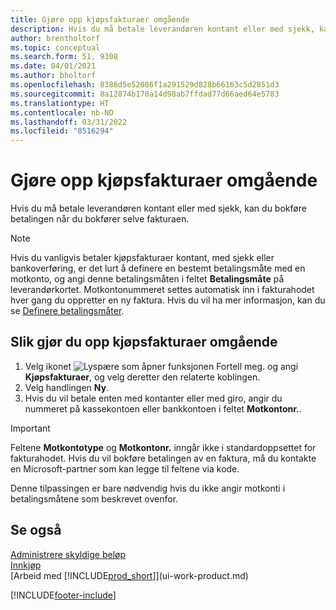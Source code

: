 ```yaml
---
title: Gjøre opp kjøpsfakturaer omgående
description: Hvis du må betale leverandøren kontant eller med sjekk, kan du utføre den nødvendige bokføringen når du bokfører selve fakturaen.
author: brentholtorf
ms.topic: conceptual
ms.search.form: 51, 9308
ms.date: 04/01/2021
ms.author: bholtorf
ms.openlocfilehash: 8386d5e52086f1a291529d828b66163c5d2851d3
ms.sourcegitcommit: 8a12074b170a14d98ab7ffdad77d66aed64e5783
ms.translationtype: HT
ms.contentlocale: nb-NO
ms.lasthandoff: 03/31/2022
ms.locfileid: "8516294"
---
```

# <a name="settle-purchase-invoices-promptly"></a>Gjøre opp kjøpsfakturaer omgående

Hvis du må betale leverandøren kontant eller med sjekk, kan du bokføre betalingen når du bokfører selve fakturaen.  

> [!NOTE]  
> Hvis du vanligvis betaler kjøpsfakturaer kontant, med sjekk eller bankoverføring, er det lurt å definere en bestemt betalingsmåte med en motkonto, og angi denne betalingsmåten i feltet **Betalingsmåte** på leverandørkortet. Motkontonummeret settes automatisk inn i fakturahodet hver gang du oppretter en ny faktura. Hvis du vil ha mer informasjon, kan du se [Definere betalingsmåter](finance-payment-methods.md).  

## <a name="to-settle-purchase-invoices-promptly"></a>Slik gjør du opp kjøpsfakturaer omgående

1. Velg ikonet ![Lyspære som åpner funksjonen Fortell meg.](media/ui-search/search_small.png "Fortell hva du vil gjøre") og angi **Kjøpsfakturaer**, og velg deretter den relaterte koblingen.  
2. Velg handlingen **Ny**.  
3. Hvis du vil betale enten med kontanter eller med giro, angir du nummeret på kassekontoen eller bankkontoen i feltet **Motkontonr.**.  

> [!IMPORTANT]  
> Feltene **Motkontotype** og **Motkontonr.** inngår ikke i standardoppsettet for fakturahodet. Hvis du vil bokføre betalingen av en faktura, må du kontakte en Microsoft-partner som kan legge til feltene via kode.  
>
> Denne tilpassingen er bare nødvendig hvis du ikke angir motkonti i betalingsmåtene som beskrevet ovenfor.

## <a name="see-also"></a>Se også

[Administrere skyldige beløp](payables-manage-payables.md)  
[Innkjøp](purchasing-manage-purchasing.md)  
[Arbeid med [!INCLUDE[prod_short](includes/prod_short.md)]](ui-work-product.md)  


[!INCLUDE[footer-include](includes/footer-banner.md)]